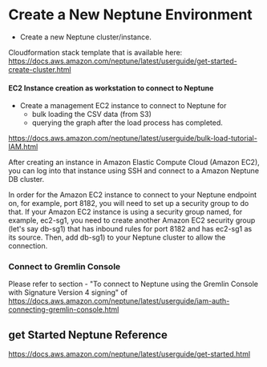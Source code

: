 # Create a New Neptune Environment
- Create a new Neptune cluster/instance.

Cloudformation stack template that is available here: 
https://docs.aws.amazon.com/neptune/latest/userguide/get-started-create-cluster.html


#### EC2 Instance creation as workstation to connect to Neptune

- Create a management EC2 instance to connect to Neptune for 
	- bulk loading the CSV data (from S3) 
	- querying the graph after the load process has completed.

https://docs.aws.amazon.com/neptune/latest/userguide/bulk-load-tutorial-IAM.html


After creating an instance in Amazon Elastic Compute Cloud (Amazon EC2), you can log into that instance using SSH and connect to a Amazon Neptune DB cluster.

In order for the Amazon EC2 instance to connect to your Neptune endpoint on, for example, port 8182, you will need to set up a security group to do that. If your Amazon EC2 instance is using a security group named, for example, ec2-sg1, you need to create another Amazon EC2 security group (let's say db-sg1) that has inbound rules for port 8182 and has ec2-sg1 as its source. Then, add db-sg1) to your Neptune cluster to allow the connection.


### Connect to Gremlin Console

Please refer to section
	- "To connect to Neptune using the Gremlin Console with Signature Version 4 signing"
of https://docs.aws.amazon.com/neptune/latest/userguide/iam-auth-connecting-gremlin-console.html


## get Started Neptune Reference

https://docs.aws.amazon.com/neptune/latest/userguide/get-started.html

